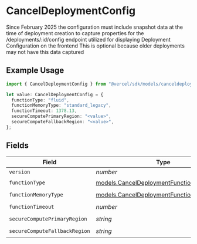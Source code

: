 # CancelDeploymentConfig

Since February 2025 the configuration must include snapshot data at the time of deployment creation to capture properties for the /deployments/:id/config endpoint utilized for displaying Deployment Configuration on the frontend This is optional because older deployments may not have this data captured

## Example Usage

```typescript
import { CancelDeploymentConfig } from "@vercel/sdk/models/canceldeploymentop.js";

let value: CancelDeploymentConfig = {
  functionType: "fluid",
  functionMemoryType: "standard_legacy",
  functionTimeout: 1378.13,
  secureComputePrimaryRegion: "<value>",
  secureComputeFallbackRegion: "<value>",
};
```

## Fields

| Field                                                                                        | Type                                                                                         | Required                                                                                     | Description                                                                                  |
| -------------------------------------------------------------------------------------------- | -------------------------------------------------------------------------------------------- | -------------------------------------------------------------------------------------------- | -------------------------------------------------------------------------------------------- |
| `version`                                                                                    | *number*                                                                                     | :heavy_minus_sign:                                                                           | N/A                                                                                          |
| `functionType`                                                                               | [models.CancelDeploymentFunctionType](../models/canceldeploymentfunctiontype.md)             | :heavy_check_mark:                                                                           | N/A                                                                                          |
| `functionMemoryType`                                                                         | [models.CancelDeploymentFunctionMemoryType](../models/canceldeploymentfunctionmemorytype.md) | :heavy_check_mark:                                                                           | N/A                                                                                          |
| `functionTimeout`                                                                            | *number*                                                                                     | :heavy_check_mark:                                                                           | N/A                                                                                          |
| `secureComputePrimaryRegion`                                                                 | *string*                                                                                     | :heavy_check_mark:                                                                           | N/A                                                                                          |
| `secureComputeFallbackRegion`                                                                | *string*                                                                                     | :heavy_check_mark:                                                                           | N/A                                                                                          |